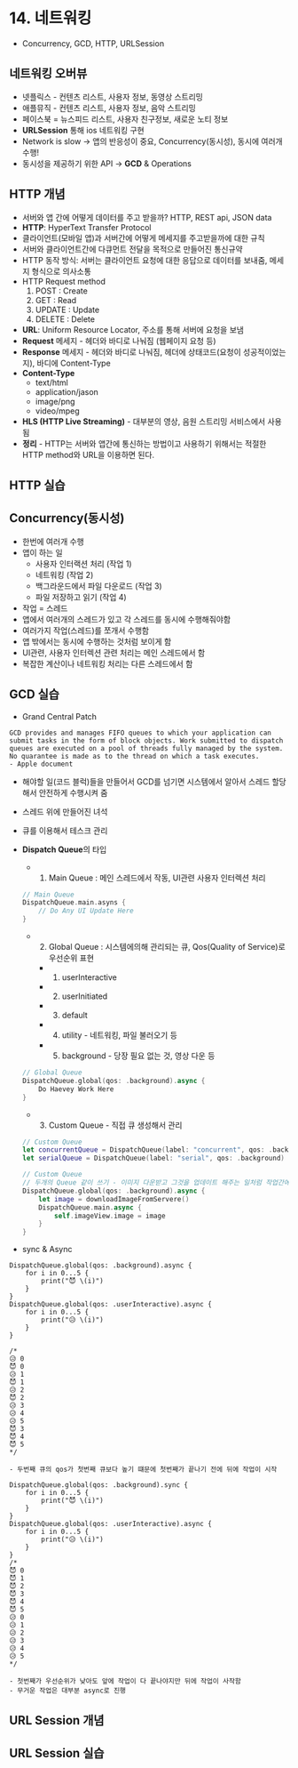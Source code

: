 # 14. 네트워킹
- Concurrency, GCD, HTTP, URLSession
## 네트워킹 오버뷰
- 넷플릭스 - 컨텐츠 리스트, 사용자 정보, 동영상 스트리밍
- 애플뮤직 - 컨텐츠 리스트, 사용자 정보, 음악 스트리밍
- 페이스북 = 뉴스피드 리스트, 사용자 친구정보, 새로운 노티 정보
- **URLSession** 통해 ios 네트워킹 구현
- Network is slow -> 앱의 반응성이 중요, Concurrency(동시성), 동시에 여러개 수행! 
- 동시성을 제공하기 위한 API -> **GCD** & Operations

## HTTP 개념
- 서버와 앱 간에 어떻게 데이터를 주고 받을까? HTTP, REST api, JSON data
- **HTTP**: HyperText Transfer Protocol
- 클라이언트(모바일 앱)과 서버간에 어떻게 메세지를 주고받을까에 대한 규칙
- 서버와 클라이언트간에 다큐먼트 전달을 목적으로 만들어진 통신규약
- HTTP 동작 방식: 서버는 클라이언트 요청에 대한 응답으로 데이터를 보내줌, 메세지 형식으로 의사소통
- HTTP Request method 
    1. POST : Create
    2. GET : Read
    3. UPDATE : Update
    4. DELETE : Delete
- **URL**: Uniform Resource Locator, 주소를 통해 서버에 요청을 보냄
- **Request** 메세지 - 헤더와 바디로 나눠짐 (웹페이지 요청 등)
- **Response** 메세지 - 헤더와 바디로 나눠짐, 헤더에 상태코드(요청이 성공적이었는지), 바디에 Content-Type
- **Content-Type**
    - text/html
    - application/jason
    - image/png
    - video/mpeg
- **HLS (HTTP Live Streaming)** - 대부분의 영상, 음원 스트리밍 서비스에서 사용됨
- **정리** - HTTP는 서버와 앱간에 통신하는 방법이고 사용하기 위해서는 적절한 HTTP method와 URL을 이용하면 된다.

## HTTP 실습

## Concurrency(동시성)
- 한번에 여러개 수행
- 앱이 하는 일 
    - 사용자 인터랙션 처리 (작업 1) 
    - 네트워킹 (작업 2) 
    - 백그라운드에서 파일 다운로드 (작업 3)
    - 파일 저장하고 읽기 (작업 4)
- 작업 = 스레드
- 앱에서 여러개의 스레드가 있고 각 스레드를 동시에 수행해줘야함
- 여러가지 작업(스레드)를 쪼개서 수행함
- 앱 밖에서는 동시에 수행하는 것처럼 보이게 함
- UI관련, 사용자 인터렉션 관련 처리는 메인 스레드에서 함
- 복잡한 계산이나 네트워킹 처리는 다른 스레드에서 함

## GCD 실습
- Grand Central Patch

```
GCD provides and manages FIFO queues to which your application can submit tasks in the form of block objects. Work submitted to dispatch queues are executed on a pool of threads fully managed by the system. No quarantee is made as to the thread on which a task executes.           - Apple document
```

- 해야할 일(코드 블럭)들을 만들어서 GCD를 넘기면 시스템에서 알아서 스레드 할당해서 안전하게 수행시켜 줌
- 스레드 위에 만들어진 녀석
- 큐를 이용해서 테스크 관리
- **Dispatch Queue**의 타입
    - 1. Main Queue : 메인 스레드에서 작동, UI관련 사용자 인터렉션 처리
    ```Swift
    // Main Queue
    DispatchQueue.main.asyns {
        // Do Any UI Update Here
    }
    ```
    - 2. Global Queue : 시스템에의해 관리되는 큐, Qos(Quality of Service)로 우선순위 표현
        - 1. userInteractive
        - 2. userInitiated
        - 3. default
        - 4. utility - 네트워킹, 파일 불러오기 등
        - 5. background - 당장 필요 없는 것, 영상 다운 등
    ```Swift
    // Global Queue
    DispatchQueue.global(qos: .background).async {
        Do Haevey Work Here
    }
    ```
    - 3. Custom Queue - 직접 큐 생성해서 관리

    ```Swift
    // Custom Queue
    let concurrentQueue = DispatchQueue(label: "concurrent", qos: .background, attributes: .concurrent)
    let serialQueue = DispatchQueue(label: "serial", qos: .background)
    ```

    ```Swift
    // Custom Queue
    // 두개의 Queue 같이 쓰기 - 이미지 다운받고 그것을 업데이트 해주는 일처럼 작업간에 의존성 있을 경우
    DispatchQueue.global(qos: .background).async {
        let image = downloadImageFromServere()
        DispatchQueue.main.async {
            self.imageView.image = image
        }
    }
    ```
- sync & Async
```
DispatchQueue.global(qos: .background).async {
    for i in 0...5 {
        print("😈 \(i)")
    }
}
DispatchQueue.global(qos: .userInteractive).async {
    for i in 0...5 {
        print("😥 \(i)")
    }
}

/*
😥 0
😈 0
😥 1
😈 1
😥 2
😈 2
😥 3
😥 4
😥 5
😈 3
😈 4
😈 5
*/
```
    - 두번째 큐의 qos가 첫번째 큐보다 높기 떄문에 첫번째가 끝나기 전에 뒤에 작업이 시작
```
DispatchQueue.global(qos: .background).sync {
    for i in 0...5 {
        print("😈 \(i)")
    }
}
DispatchQueue.global(qos: .userInteractive).async {
    for i in 0...5 {
        print("😥 \(i)")
    }
}
/*
😈 0
😈 1
😈 2
😈 3
😈 4
😈 5
😥 0
😥 1
😥 2
😥 3
😥 4
😥 5
*/
```
    - 첫번째가 우선순위가 낮아도 앞에 작업이 다 끝나야지만 뒤에 작업이 사작함
    - 무거운 작업은 대부분 async로 진행

## URL Session 개념

## URL Session 실습
